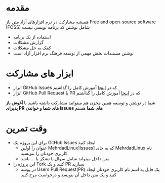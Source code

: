 # مقدمه

همیشه مشارکت در نرم افزارهای آزاد متن باز Free and open-source software (FOSS) شامل نوشتن کد برنامه نویسی نیست
- استفاده از یک برنامه
- گزارش مشکلات 
- کمک به حل مشکلات
- نوشتن مستندات
بخش مهمی از توسعه فرهنگ نرم افزار آزاد است

# ابزار های مشارکت
- ابزار GitHub Issues که در [اینجا](https://github.com/MehrdadLinux/FOSS/blob/main/GitHub%20Issues/README.md) آموزش کامل را گذاشتم
- ابزار GitHub Pull Request یا PR که در [اینجا](https://github.com/MehrdadLinux/FOSS/blob/main/GitHub%20Pull%20Request/README.md) آموزش کامل را گذاشتم


شما در نوشتن و توسعه همین مخزن هم میتوانید مشارکت داشته باشید با **آغوش باز پذیرای PR های شما و خواندن Issues های شما** هستم


# وقت تمرین
- برای این پروژه یک GitHub Issues ایجاد کنید
  -  عنوان را اولین MehrdadLinux]Issues] که به جای MehrdadLinux نام کاربری خودتان را بنویسید
  -  متن داخل میتواند شامل سوال یا تشکر یا ... باشد 
- این پروژه را Fork کنید و یک PR بسازید
  - در پوشه  Users Pull Request(PR) یک فایل به اسم نام کاربری خودتان ایجاد کنید و یک متن داخل آن بنویسد و درخواست مرج کنید
